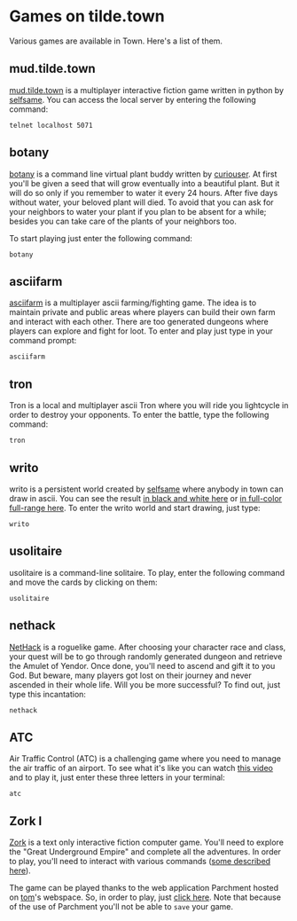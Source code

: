 # Games on tilde.town

Various games are available in Town. Here's a list of them.

## mud.tilde.town

[mud.tilde.town](https://github.com/selfsame/mud.tilde.town) is a multiplayer
interactive fiction game written in python by [selfsame](/~selfsame/). You can
access the local server by entering the following command:

    telnet localhost 5071

## botany

[botany](https://github.com/jifunks/botany) is a command line virtual plant
buddy written by [curiouser](/~curiouser). At first you'll be given a seed
that will grow eventually into a beautiful plant. But it will do so only if
you remember to water it every 24 hours. After five days without water, your
beloved plant will died. To avoid that you can ask for your neighbors to water
your plant if you plan to be absent for a while; besides you can take care of
the plants of your neighbors too.

To start playing just enter the following command:

    botany

## asciifarm

[asciifarm](https://github.com/jmdejong/asciifarm) is a multiplayer ascii
farming/fighting game. The idea is to maintain private and public areas where
players can build their own farm and interact with each other. There are too
generated dungeons where players can explore and fight for loot. To enter and
play just type in your command prompt:

    asciifarm

## tron

Tron is a local and multiplayer ascii Tron where you will ride you lightcycle
in order to destroy your opponents. To enter the battle, type the
following command:

    tron

## writo

writo is a persistent world created by [selfsame](/~selfsame/) where anybody in
town can draw in ascii. You can see the result [in black and white
here](/~selfsame/writo.html) or [in full-color full-range
here](/~login/writo/). To enter the writo world and start
drawing, just type:

    writo

## usolitaire

usolitaire is a command-line solitaire. To play, enter the following command
and move the cards by clicking on them:

    usolitaire

## nethack

[NetHack](https://alt.org/nethack/) is a roguelike game. After choosing your
character race and class, your quest will be to go through randomly generated
dungeon and retrieve the Amulet of Yendor. Once done, you'll need to ascend
and gift it to you God. But beware, many players got lost on their journey and
never ascended in their whole life. Will you be more successful? To find out,
just type this incantation:

    nethack

## ATC

Air Traffic Control (ATC) is a challenging game where you need to manage the
air traffic of an airport. To see what it's like you can watch [this
video](https://asciinema.org/a/96532) and to play it, just enter these three
letters in your terminal:

    atc

## Zork I

[Zork](https://en.wikipedia.org/wiki/Zork) is a text only interactive fiction
computer game. You'll need to explore the "Great Underground Empire" and
complete all the adventures. In order to play, you'll need to interact with
various commands ([some described
here](https://en.wikipedia.org/wiki/Zork#Commands)).

The game can be played thanks to the web application Parchment hosted on
[tom](/~tom/)'s webspace. So, in order to play, just [click
here](https://tilde.town/~tom/zork.html?story=stories/zdungeon.z5.js). Note
that because of the use of Parchment you'll not be able to `save` your game.
